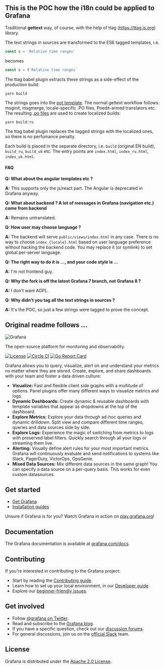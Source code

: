 ## This is the POC how the i18n could be applied to Grafana

Traditional **gettext** way, of course, with the help of ttag (https://ttag.js.org) library.

The text strings in sources are transformed to the ES6 tagged templates, 
i.e. 
```javascript
const s = 'Relative time ranges'
``` 
becomes 
```javascript
const s = t`Relative time ranges`
```

The ttag babel plugin extracts these strings as a side-effect of the production build:
```
yarn build
```

The strings goes into the [pot template](https://github.com/jkmnt/grafana_i18n/blob/i18n/app.pot).
The normal gettext workflow follows: msginit, msgmerge, locale-specific .PO files, Poedit-armed translators etc.
The resulting [.po files](https://github.com/jkmnt/grafana_i18n/blob/i18n/ru.po) are used to create localized builds:
```
yarn build:ru
```
The ttag babel plugin replaces the tagged strings with the localized ones, so there is no perfomance penalty.

Each build is placed in the separate directory, i.e. `build` (original EN build), `build_ru`, `build_uk` etc.
The entry points are `index.html`, `index_ru.html`, `index_uk.html`.

#### FAQ

**Q: What about the angular templates etc ?**

**A:** This supports only the js/react part. The Angular is deprecated in Grafana anyway.

**Q: What about backend ? A lot of messages in Grafana (navigation etc.) come from backend**

**A:** Remains untranslated.

**Q: How user may choose language ?**

**A:** The backend will serve `public/views/index.html` in any case. There is no way to choose `index_{locale}.html` based on user language preference without
hacking the backend code. You may replace it (or symlink) to set global per-server language.
  
**Q: The right way to do it is ..., and your code style is ...**

**A:**  I'm not frontend guy.


**Q: Why the fork is off the latest Grafana 7 branch, not Grafana 8 ?**

**A:** I don't want AGPL.


**Q: Why didn't you tag all the text strings in sources ?** 

**A:** It's the POC, so just a few strings were tagged to prove the concept.


## Original readme follows ...

![Grafana](docs/logo-horizontal.png)

The open-source platform for monitoring and observability.

[![License](https://img.shields.io/github/license/grafana/grafana)](LICENSE)
[![Circle CI](https://img.shields.io/circleci/build/gh/grafana/grafana)](https://circleci.com/gh/grafana/grafana)
[![Go Report Card](https://goreportcard.com/badge/github.com/grafana/grafana)](https://goreportcard.com/report/github.com/grafana/grafana)

Grafana allows you to query, visualize, alert on and understand your metrics no matter where they are stored. Create, explore, and share dashboards with your team and foster a data driven culture:

- **Visualize:** Fast and flexible client side graphs with a multitude of options. Panel plugins offer many different ways to visualize metrics and logs.
- **Dynamic Dashboards:** Create dynamic & reusable dashboards with template variables that appear as dropdowns at the top of the dashboard.
- **Explore Metrics:** Explore your data through ad-hoc queries and dynamic drilldown. Split view and compare different time ranges, queries and data sources side by side.
- **Explore Logs:** Experience the magic of switching from metrics to logs with preserved label filters. Quickly search through all your logs or streaming them live.
- **Alerting:** Visually define alert rules for your most important metrics. Grafana will continuously evaluate and send notifications to systems like Slack, PagerDuty, VictorOps, OpsGenie.
- **Mixed Data Sources:** Mix different data sources in the same graph! You can specify a data source on a per-query basis. This works for even custom datasources.

## Get started

- [Get Grafana](https://grafana.com/get)
- [Installation guides](http://docs.grafana.org/installation/)

Unsure if Grafana is for you? Watch Grafana in action on [play.grafana.org](https://play.grafana.org/)!

## Documentation

The Grafana documentation is available at [grafana.com/docs](https://grafana.com/docs/).

## Contributing

If you're interested in contributing to the Grafana project:

- Start by reading the [Contributing guide](/CONTRIBUTING.md).
- Learn how to set up your local environment, in our [Developer guide](/contribute/developer-guide.md).
- Explore our [beginner-friendly issues](https://github.com/grafana/grafana/issues?q=is%3Aopen+is%3Aissue+label%3A%22beginner+friendly%22).

## Get involved

- Follow [@grafana on Twitter](https://twitter.com/grafana/).
- Read and subscribe to the [Grafana blog](https://grafana.com/blog/).
- If you have a specific question, check out our [discussion forums](https://community.grafana.com/).
- For general discussions, join us on the [official Slack](http://slack.raintank.io/) team.

## License

Grafana is distributed under the [Apache 2.0 License](https://github.com/grafana/grafana/blob/master/LICENSE).
